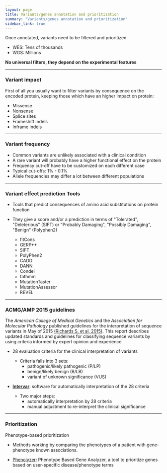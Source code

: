 ```yaml
---
layout: page
title: Variants/genes annotation and prioritization
summary: "Variants/genes annotation and prioritization"
sidebar_link: true
---
```


Once annotated, variants need to be filtered and prioritized

  - WES: Tens of thousands
  - WGS: Millions

**No universal filters, they depend on the experimental features**

---
### Variant impact

First of all you usually want to filter variants by consequence on the encoded protein, keeping those which have an higher impact on protein:
 
- Missense
- Nonsense
- Splice sites
- Frameshift indels
- Inframe indels

---
### Variant frequency
 
- Common variants are unlikely associated with a clinical condition
- A rare variant will probably have a higher functional effect on the protein
- Frequency cut-off have to be customized on each different case
- Typical cut-offs: 1% - 0.1%
- Allele frequencies may differ a lot between different populations

---
### Variant effect prediction Tools

- Tools that predict consequences of amino acid substitutions on protein function
- They give a score and/or a prediction in terms of "Tolerated", "Deleterious" (SIFT) or "Probably Damaging", "Possibly Damaging", "Benign" (Polyphen2)
  
  - fitCons
  - GERP++
  - SIFT
  - PolyPhen2
  - CADD
  - DANN
  - Condel
  - fathmm
  - MutationTaster
  - MutationAssessor
  - REVEL

---
### ACMG/AMP 2015 guidelines

The *American College of Medical Genetics* and the *Association for Molecular Pathology* published guidelines for the interpretation of sequence variants in May of 2015 [(Richards S. et al, 2015)](https://www.nature.com/articles/gim201530). This report describes updated standards and guidelines for classifying sequence variants by using criteria informed by expert opinion and experience

- 28 evaluation criteria for the clinical interpretation of variants
  - Criteria falls into 3 sets:
    - pathogenic/likely pathogenic (P/LP)
    - benign/likely benign (B/LB)
    - variant of unknown significance (VUS)

- [**Intervar**](http://wintervar.wglab.org): software for automatically interpretation of the 28 criteria
  - Two major steps:
    - automatically interpretation by 28 criteria
    - manual adjustment to re-interpret the clinical significance

---
### Prioritization

Phenotype-based prioritization 
  - Methods working by comparing the phenotypes of a patient with gene-phenotype known associations.

- [Phenolyzer](http://phenolyzer.wglab.org/): Phenotype Based Gene Analyzer, a tool to prioritize genes based on user-specific disease/phenotype terms
